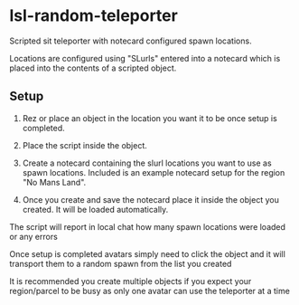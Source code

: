 # lsl-random-teleporter
Scripted sit teleporter with notecard configured spawn locations.

Locations are configured using "SLurls" entered into a notecard which is placed into the contents of a scripted object.


## Setup
1. Rez or place an object in the location you want it to be once setup is completed.
2. Place the script inside the object.
3. Create a notecard containing the slurl locations you want to use as spawn locations.
    Included is an example notecard setup for the region "No Mans Land".
    
4. Once you create and save the notecard place it inside the object you created. It will be loaded automatically.





The script will report in local chat how many spawn locations were loaded or any errors

Once setup is completed avatars simply need to click the object and it will transport them to a random spawn from the list you created

It is recommended you create multiple objects if you expect your region/parcel to be busy as only one avatar can use the teleporter at a time
